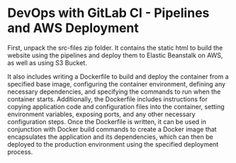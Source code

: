 # DevOps with GitLab CI - Pipelines and AWS Deployment

First, unpack the src-files zip folder. It contains the static html to build the website using the pipelines and deploy them to Elastic Beanstalk on AWS, as well as using S3 Bucket.

It also includes writing a Dockerfile to build and deploy the container from a specified base image, configuring the container environment, defining any necessary dependencies, and specifying the commands to run when the container starts. Additionally, the Dockerfile includes instructions for copying application code and configuration files into the container, setting environment variables, exposing ports, and any other necessary configuration steps. Once the Dockerfile is written, it can be used in conjunction with Docker build commands to create a Docker image that encapsulates the application and its dependencies, which can then be deployed to the production environment using the specified deployment process.
